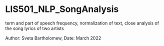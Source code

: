 # LIS501_NLP_SongAnalysis
term and part of speech frequency, normalization of text, close analysis of the song lyrics of two artists

Author: Sveta Bartholomew,
Date: March 2022
